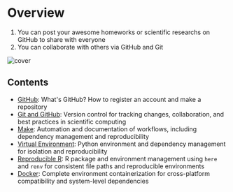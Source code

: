 # Overview

1. You can post your awesome homeworks or scientific researchs on GitHub to share with everyone
2. You can collaborate with others via GitHub and Git

![cover](./git.assets/github.jpg)

## Contents

- [GitHub](GitHub.md): What's GitHub? How to register an account and make a repository
- [Git and GitHub](git.md): Version control for tracking changes, collaboration, and best practices in scientific computing
- [Make](make.md): Automation and documentation of workflows, including dependency management and reproducibility
- [Virtual Environment](venv.md): Python environment and dependency management for isolation and reproducibility
- [Reproducible R](R.md): R package and environment management using `here` and `renv` for consistent file paths and reproducible environments
- [Docker](docker.md): Complete environment containerization for cross-platform compatibility and system-level dependencies



